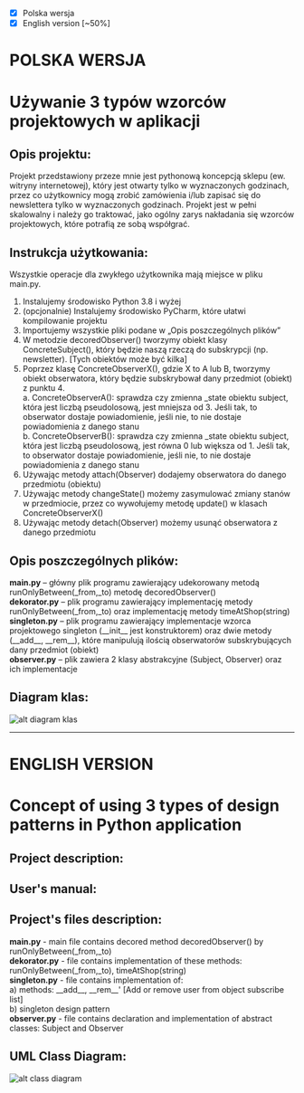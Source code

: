 - [x] Polska wersja
- [x] English version [~50%]
# POLSKA WERSJA
# Używanie 3 typów wzorców projektowych w aplikacji  
## Opis projektu:  
Projekt przedstawiony przeze mnie jest pythonową koncepcją sklepu (ew. witryny internetowej), który jest otwarty tylko w wyznaczonych godzinach, przez co użytkownicy mogą zrobić zamówienia i/lub zapisać się do newslettera tylko w wyznaczonych godzinach. Projekt jest w pełni skalowalny i należy go traktować, jako ogólny zarys nakładania się wzorców projektowych, które potrafią ze sobą współgrać.  
  
## Instrukcja użytkowania:
Wszystkie operacje dla zwykłego użytkownika mają miejsce w pliku main.py.  
1.	Instalujemy środowisko Python 3.8 i wyżej  
2.	(opcjonalnie) Instalujemy środowisko PyCharm, które ułatwi kompilowanie projektu  
3.	Importujemy wszystkie pliki podane w „Opis poszczególnych plików”  
4.	W metodzie decoredObserver() tworzymy obiekt klasy ConcreteSubject(), który będzie naszą rzeczą do subskrypcji (np. newsletter). [Tych obiektów może być kilka]  
5.	Poprzez klasę ConcreteObserverX(), gdzie X to A lub B, tworzymy obiekt obserwatora, który będzie subskrybował dany przedmiot (obiekt) z punktu 4.  
a.	ConcreteObserverA():  sprawdza czy zmienna _state obiektu subject, która jest liczbą pseudolosową, jest mniejsza od 3. Jeśli tak, to obserwator dostaje powiadomienie, jeśli nie, to nie dostaje powiadomienia z danego stanu  
b.	ConcreteObserverB(): sprawdza czy zmienna _state obiektu subject, która jest liczbą pseudolosową, jest równa 0 lub większa od 1. Jeśli tak, to obserwator dostaje powiadomienie, jeśli nie, to nie dostaje powiadomienia z danego stanu  
6.	Używając metody attach(Observer) dodajemy obserwatora do danego przedmiotu (obiektu)  
7.	Używając metody changeState() możemy zasymulować zmiany stanów w przedmiocie, przez co wywołujemy metodę update() w klasach ConcreteObserverX()  
8.	Używając metody detach(Observer) możemy usunąć obserwatora z danego przedmiotu  
  
## Opis poszczególnych plików:
__main.py__ – główny plik programu zawierający udekorowany metodą runOnlyBetween(_from,_to) metodę decoredObserver()  
__dekorator.py__ – plik programu zawierający implementację metody runOnlyBetween(_from,_to) oraz implementację metody timeAtShop(string)  
__singleton.py__ – plik programu zawierający implementacje wzorca projektowego singleton (&#95;&#95;init&#95;&#95; jest konstruktorem) oraz dwie metody (&#95;&#95;add&#95;&#95;, &#95;&#95;rem&#95;&#95;), które manipulują ilością obserwatorów subskrybujących dany przedmiot (obiekt)  
__observer.py__ – plik zawiera 2 klasy abstrakcyjne (Subject, Observer) oraz ich implementacje  
  
## Diagram klas:  
![alt diagram klas](https://i.imgur.com/a3KmJ0M.png)
  
  ---
  
  
# ENGLISH VERSION
# Concept of using 3 types of design patterns in Python application
## Project description:  
  
## User's manual:  
  
## Project's files description:  
__main.py__ - main file contains decored method decoredObserver() by runOnlyBetween(_from,_to)  
__dekorator.py__ - file contains implementation of these methods: runOnlyBetween(_from,_to), timeAtShop(string)  
__singleton.py__ - file contains implementation of:  
a) methods: &#95;&#95;add&#95;&#95;, &#95;&#95;rem&#95;&#95;' [Add or remove user from object subscribe list]  
b) singleton design pattern    
__observer.py__ - file contains declaration and implementation of abstract classes: Subject and Observer  
  
## UML Class Diagram:  
![alt class diagram](https://i.imgur.com/a3KmJ0M.png)
